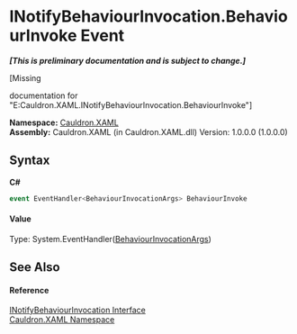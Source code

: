 # INotifyBehaviourInvocation.BehaviourInvoke Event
 _**\[This is preliminary documentation and is subject to change.\]**_

\[Missing <summary> documentation for "E:Cauldron.XAML.INotifyBehaviourInvocation.BehaviourInvoke"\]

**Namespace:**&nbsp;<a href="N_Cauldron_XAML">Cauldron.XAML</a><br />**Assembly:**&nbsp;Cauldron.XAML (in Cauldron.XAML.dll) Version: 1.0.0.0 (1.0.0.0)

## Syntax

**C#**<br />
``` C#
event EventHandler<BehaviourInvocationArgs> BehaviourInvoke
```


#### Value
Type: System.EventHandler(<a href="T_Cauldron_XAML_BehaviourInvocationArgs">BehaviourInvocationArgs</a>)

## See Also


#### Reference
<a href="T_Cauldron_XAML_INotifyBehaviourInvocation">INotifyBehaviourInvocation Interface</a><br /><a href="N_Cauldron_XAML">Cauldron.XAML Namespace</a><br />
